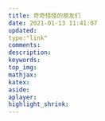 ```yaml
---
title: 奇奇怪怪的朋友们
date: 2021-01-13 11:41:07
updated:
type:"link"
comments:
description:
keywords:
top_img:
mathjax:
katex:
aside:
aplayer:
highlight_shrink:
---
```

